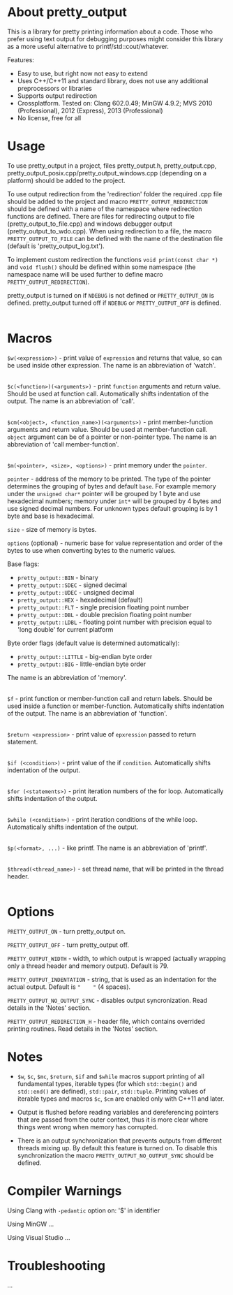 About pretty_output
===================

This is a library for pretty printing information about a code. Those who prefer using text output for debugging purposes might consider this library as a more useful alternative to printf/std::cout/whatever.


Features:

* Easy to use, but right now not easy to extend
* Uses C++/C++11 and standard library, does not use any additional preprocessors or libraries
* Supports output redirection
* Crossplatform. Tested on: Clang 602.0.49; MinGW 4.9.2; MVS 2010 (Professional), 2012 (Express), 2013 (Professional)
* No license, free for all



Usage
=====

To use pretty_output in a project, files pretty_output.h, pretty_output.cpp, pretty_output_posix.cpp/pretty_output_windows.cpp (depending on a platform) should be added to the project.

To use output redirection from the 'redirection' folder the required .cpp file should be added to the project and macro `PRETTY_OUTPUT_REDIRECTION` should be defined with a name of the namespace where redirection functions are defined. There are files for redirecting output to file (pretty_output_to_file.cpp) and windows debugger output (pretty_output_to_wdo.cpp). When using redirection to a file, the macro `PRETTY_OUTPUT_TO_FILE` can be defined with the name of the destination file (default is 'pretty_output_log.txt').

To implement custom redirection the functions `void print(const char *)` and `void flush()` should be defined within some namespace (the namespace name will be used further to define macro `PRETTY_OUTPUT_REDIRECTION`).

pretty_output is turned on if `NDEBUG` is not defined or `PRETTY_OUTPUT_ON` is defined. pretty_output turned off if `NDEBUG` or `PRETTY_OUTPUT_OFF` is defined.
<br></br>



Macros
======

`$w(<expression>)` - print value of `expression` and returns that value, so can be used inside other expression.
The name is an abbreviation of 'watch'.
<br></br>

`$c(<function>)(<arguments>)` - print `function` arguments and return value. Should be used at function call. Automatically shifts indentation of the output.
The name is an abbreviation of 'call'.
<br></br>

`$cm(<object>, <function_name>)(<arguments>)` - print member-function arguments and return value. Should be used at member-function call. `object` argument can be of a pointer or non-pointer type.
The name is an abbreviation of 'call member-function'.
<br></br>

`$m(<pointer>, <size>, <options>)` - print memory under the `pointer`.

`pointer` - address of the memory to be printed. The type of the pointer determines the grouping of bytes and default `base`. For example memory under the `unsigned char*` pointer will be grouped by 1 byte and use hexadecimal numbers; memory under `int*` will be grouped by 4 bytes and use signed decimal numbers. For unknown types default grouping is by 1 byte and base is hexadecimal.

`size` - size of memory is bytes.

`options` (optional) - numeric base for value representation and order of the bytes to use when converting bytes to the numeric values.

Base flags:
* `pretty_output::BIN` - binary
* `pretty_output::SDEC` - signed decimal
* `pretty_output::UDEC` - unsigned decimal
* `pretty_output::HEX` - hexadecimal (default)
* `pretty_output::FLT` - single precision floating point number
* `pretty_output::DBL` - double precision floating point number
* `pretty_output::LDBL` - floating point number with precision equal to 'long double' for current platform

Byte order flags (default value is determined automatically):
* `pretty_output::LITTLE` - big-endian byte order
* `pretty_output::BIG` - little-endian byte order

The name is an abbreviation of 'memory'.
<br></br>

`$f` - print function or member-function call and return labels. Should be used inside a function or member-function. Automatically shifts indentation of the output.
The name is an abbreviation of 'function'.
<br></br>

`$return <expression>` - print value of `epxression` passed to return statement.
<br></br>

`$if (<condition>)` - print value of the if `condition`. Automatically shifts indentation of the output.
<br></br>

`$for (<statements>)` - print iteration numbers of the for loop. Automatically shifts indentation of the output.
<br></br>

`$while (<condition>)` - print iteration conditions of the while loop. Automatically shifts indentation of the output.
<br></br>

`$p(<format>, ...)` - like printf. The name is an abbreviation of 'printf'.
<br></br>

`$thread(<thread_name>)` - set thread name, that will be printed in the thread header.
<br></br>



Options
=======

`PRETTY_OUTPUT_ON` - turn pretty_output on.

`PRETTY_OUTPUT_OFF` - turn pretty_output off.

`PRETTY_OUTPUT_WIDTH` - width, to which output is wrapped (actually wrapping only a thread header and memory output). Default is 79.

`PRETTY_OUTPUT_INDENTATION` - string, that is used as an indentation for the actual output. Default is `"    "` (4 spaces).

`PRETTY_OUTPUT_NO_OUTPUT_SYNC` - disables output syncronization. Read details in the 'Notes' section.

`PRETTY_OUTPUT_REDIRECTION_H` - header file, which contains overrided printing routines. Read details in the 'Notes' section.



Notes
=====

* `$w`, `$c`, `$mc`, `$return`, `$if` and `$while` macros support printing of all fundamental types, iterable types (for which `std::begin()` and `std::end()` are defined), `std::pair`, `std::tuple`. Printing values of iterable types and macros `$c`, `$cm` are enabled only with C++11 and later.

* Output is flushed before reading variables and dereferencing pointers that are passed from the outer context, thus it is more clear where things went wrong when memory has corrupted.

* There is an output synchronization that prevents outputs from different threads mixing up. By default this feature is turned on. To disable this synchronization the macro `PRETTY_OUTPUT_NO_OUTPUT_SYNC` should be defined.



Compiler Warnings
=================

Using Clang with `-pedantic` option on: '$' in identifier

Using MinGW ...

Using Visual Studio ...



Troubleshooting
===============

...

